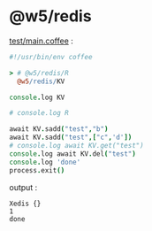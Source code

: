 [‼️]: ✏️README.mdt

# @w5/redis

[test/main.coffee](./test/main.coffee) :

```coffee
#!/usr/bin/env coffee

> # @w5/redis/R
  @w5/redis/KV

console.log KV

# console.log R

await KV.sadd("test","b")
await KV.sadd("test",["c",'d'])
# console.log await KV.get("test")
console.log await KV.del("test")
console.log 'done'
process.exit()
```

output :

```
Xedis {}
1
done
```
